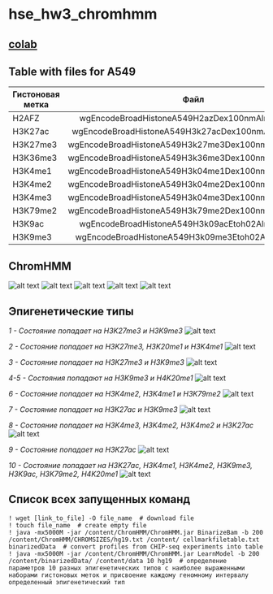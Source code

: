 # hse_hw3_chromhmm

## [colab](https://colab.research.google.com/drive/1o8tPpzsJhZQGDrfLjEE-No_bWGXLHSbN?usp=sharing)

## Table with files for A549
| Гистоновая метка        | Файл           | Имя  |
| ------------- |:-------------:| -----:|
| H2AFZ    | wgEncodeBroadHistoneA549H2azDex100nmAlnRep1.bam          | H2azDex100.bam  |
| H3K27ac  | wgEncodeBroadHistoneA549H3k27acDex100nmAlnRep1.bam       |   H3k27ac.bam   | 
| H3K27me3 | wgEncodeBroadHistoneA549H3k27me3Dex100nmAlnRep1.bam      |    H3K27me3.bam |
| H3K36me3 | wgEncodeBroadHistoneA549H3k36me3Dex100nmAlnRep1.bam      |    H3K36me3.bam |
| H3K4me1  | wgEncodeBroadHistoneA549H3k04me1Dex100nmAlnRep1.bam	    |    H3K04me1.bam |
| H3K4me2  | wgEncodeBroadHistoneA549H3k04me2Dex100nmAlnRep1.bam	    |    H3K04me2.bam |
| H3K4me3  | wgEncodeBroadHistoneA549H3k04me3Dex100nmAlnRep1.bam      |    H3K04me3.bam |
| H3K79me2 | wgEncodeBroadHistoneA549H3k79me2Dex100nmAlnRep1.bam      |    H3K79me2.bam |
| H3K9ac   | wgEncodeBroadHistoneA549H3k09acEtoh02AlnRep1.bam         |    H3K09ac.bam  |
| H3K9me3  | wgEncodeBroadHistoneA549H3k09me3Etoh02AlnRep1.bam        |   H3K09me3.bam  |

## ChromHMM
![alt text](https://github.com/messlav/hse_hw3_chromhmm2/blob/main/images/Снимок%20экрана%202022-03-27%20в%2015.28.23.png)
![alt text](https://github.com/messlav/hse_hw3_chromhmm2/blob/main/images/Снимок%20экрана%202022-03-27%20в%2015.28.28.png)
![alt text](https://github.com/messlav/hse_hw3_chromhmm2/blob/main/images/Снимок%20экрана%202022-03-27%20в%2015.28.33.png)
![alt text](https://github.com/messlav/hse_hw3_chromhmm2/blob/main/images/Снимок%20экрана%202022-03-27%20в%2015.28.36.png)
![alt text](https://github.com/messlav/hse_hw3_chromhmm2/blob/main/images/Снимок%20экрана%202022-03-27%20в%2015.28.40.png)

## Эпигенетические типы
*1 - Состояние попадает на H3K27me3 и H3K9me3*
![alt text](https://github.com/messlav/hse_hw3_chromhmm2/blob/main/images/Снимок%20экрана%202022-03-27%20в%2016.45.40.png)

*2 - Состояние попадает на H3K27me3, H3K20me1 и H3K4me1*
![alt text](https://github.com/messlav/hse_hw3_chromhmm2/blob/main/images/Снимок%20экрана%202022-03-27%20в%2016.46.04.png)

*3 - Состояние попадает на H3K27me3 и H3K9me3*
![alt text](https://github.com/messlav/hse_hw3_chromhmm2/blob/main/images/Снимок%20экрана%202022-03-27%20в%2016.46.20.png)

*4-5 - Состояния попадают на H3K9me3 и H4K20me1*
![alt text](https://github.com/messlav/hse_hw3_chromhmm2/blob/main/images/Снимок%20экрана%202022-03-27%20в%2016.46.35.png)

*6 - Состояние попадает на H3K4me2, H3K4me1 и H3K79me2*
![alt text](https://github.com/messlav/hse_hw3_chromhmm2/blob/main/images/Снимок%20экрана%202022-03-27%20в%2016.46.58.png)

*7 - Состояние попадает на H3K27ac и H3K9me3*
![alt text](https://github.com/messlav/hse_hw3_chromhmm2/blob/main/images/Снимок%20экрана%202022-03-27%20в%2016.47.15.png)

*8 - Состояние попадает на H3K4me3, H3K4me2, H3K4me2 и H3K27ac*
![alt text](https://github.com/messlav/hse_hw3_chromhmm2/blob/main/images/Снимок%20экрана%202022-03-27%20в%2016.47.34.png)

*9 - Состояние попадает на H3K27ac*
![alt text](https://github.com/messlav/hse_hw3_chromhmm2/blob/main/images/Снимок%20экрана%202022-03-27%20в%2016.48.04.png)

*10 - Состояние попадает на H3K27ac, H3K4me1, H3K4me2, H3K9me3, H3K9ac, H3K79me2, H4K20me1*
![alt text](https://github.com/messlav/hse_hw3_chromhmm2/blob/main/images/Снимок%20экрана%202022-03-27%20в%2016.48.26.png)

## Список всех запущенных команд
```
! wget [link_to_file] -O file_name  # download file
! touch file_name  # create empty file
! java -mx5000M -jar /content/ChromHMM/ChromHMM.jar BinarizeBam -b 200  /content/ChromHMM/CHROMSIZES/hg19.txt /content/ cellmarkfiletable.txt   binarizedData  # convert profiles from CHIP-seq experiments into table 
! java -mx5000M -jar /content/ChromHMM/ChromHMM.jar LearnModel -b 200 /content/binarizedData/ /content/data 10 hg19  # определение параметров 10 разных эпигенетических типов с наиболее выраженными наборами гистоновых меток и присвоение каждому геномному интервалу определенный эпигенетический тип
```
